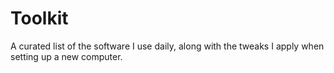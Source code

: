 # Toolkit
A curated list of the software I use daily, along with the tweaks I apply when setting up a new computer.
